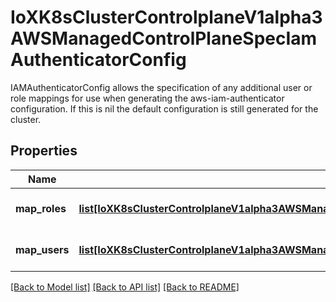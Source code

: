 # IoXK8sClusterControlplaneV1alpha3AWSManagedControlPlaneSpecIamAuthenticatorConfig

IAMAuthenticatorConfig allows the specification of any additional user or role mappings for use when generating the aws-iam-authenticator configuration. If this is nil the default configuration is still generated for the cluster.
## Properties
Name | Type | Description | Notes
------------ | ------------- | ------------- | -------------
**map_roles** | [**list[IoXK8sClusterControlplaneV1alpha3AWSManagedControlPlaneSpecIamAuthenticatorConfigMapRoles]**](IoXK8sClusterControlplaneV1alpha3AWSManagedControlPlaneSpecIamAuthenticatorConfigMapRoles.md) | RoleMappings is a list of role mappings | [optional] 
**map_users** | [**list[IoXK8sClusterControlplaneV1alpha3AWSManagedControlPlaneSpecIamAuthenticatorConfigMapUsers]**](IoXK8sClusterControlplaneV1alpha3AWSManagedControlPlaneSpecIamAuthenticatorConfigMapUsers.md) | UserMappings is a list of user mappings | [optional] 

[[Back to Model list]](../README.md#documentation-for-models) [[Back to API list]](../README.md#documentation-for-api-endpoints) [[Back to README]](../README.md)


